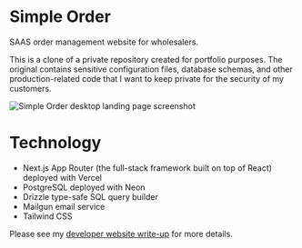 # Simple Order

SAAS order management website for wholesalers.

This is a clone of a private repository created for portfolio purposes. The original contains sensitive configuration files, database schemas, and other production-related code that I want to keep private for the security of my customers.

![Simple Order desktop landing page screenshot](misc/github-readme-mockup.webp)

# Technology

- Next.js App Router (the full-stack framework built on top of React) deployed with Vercel
- PostgreSQL deployed with Neon
- Drizzle type-safe SQL query builder
- Mailgun email service
- Tailwind CSS

Please see my [developer website write-up](http://danedwardsdeveloper.com/projects/simple-order) for more details.
